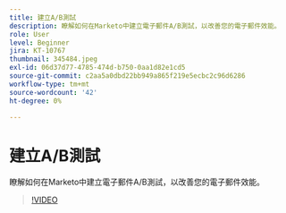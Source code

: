 ```yaml
---
title: 建立A/B測試
description: 瞭解如何在Marketo中建立電子郵件A/B測試，以改善您的電子郵件效能。
role: User
level: Beginner
jira: KT-10767
thumbnail: 345484.jpeg
exl-id: 06d37d77-4785-474d-b750-0aa1d82e1cd5
source-git-commit: c2aa5a0dbd22bb949a865f219e5ecbc2c96d6286
workflow-type: tm+mt
source-wordcount: '42'
ht-degree: 0%

---
```


# 建立A/B測試

瞭解如何在Marketo中建立電子郵件A/B測試，以改善您的電子郵件效能。

>[!VIDEO](https://video.tv.adobe.com/v/345484/?quality=12&learn=on)
